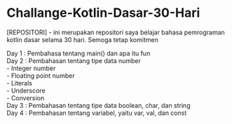 # Challange-Kotlin-Dasar-30-Hari
[REPOSITORI] - ini merupakan repositori saya belajar bahasa pemrograman kotlin dasar selama 30 hari. Semoga tetap komitmen

Day 1 : Pembahasa tentang main() dan apa itu fun<br />
Day 2 : Pembahasan tentang tipe data number<br />
        - Integer number<br />
        - Floating point number<br />
        - Literals<br />
        - Underscore<br />
        - Conversion<br />
Day 3 : Pembahasan tentang tipe data boolean, char, dan string <br />
Day 4 : Pembahasan tentang variabel, yaitu var, val, dan const <br />
